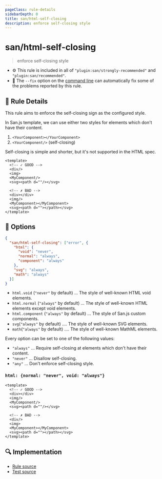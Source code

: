 ```yaml
---
pageClass: rule-details
sidebarDepth: 0
title: san/html-self-closing
description: enforce self-closing style
---
```

# san/html-self-closing
> enforce self-closing style

- :gear: This rule is included in all of `"plugin:san/strongly-recommended"` and `"plugin:san/recommended"`.
- :wrench: The `--fix` option on the [command line](https://eslint.org/docs/user-guide/command-line-interface#fixing-problems) can automatically fix some of the problems reported by this rule.

## :book: Rule Details

This rule aims to enforce the self-closing sign as the configured style.

In San.js template, we can use either two styles for elements which don't have their content.

1. `<YourComponent></YourComponent>`
2. `<YourComponent/>` (self-closing)

Self-closing is simple and shorter, but it's not supported in the HTML spec.

<eslint-code-block fix :rules="{'san/html-self-closing': ['error']}">

```vue
<template>
  <!-- ✓ GOOD -->
  <div/>
  <img>
  <MyComponent/>
  <svg><path d=""/></svg>

  <!-- ✗ BAD -->
  <div></div>
  <img/>
  <MyComponent></MyComponent>
  <svg><path d=""></path></svg>
</template>
```

</eslint-code-block>

## :wrench: Options

```json
{
  "san/html-self-closing": ["error", {
    "html": {
      "void": "never",
      "normal": "always",
      "component": "always"
    },
    "svg": "always",
    "math": "always"
  }]
}
```

- `html.void` (`"never"` by default) ... The style of well-known HTML void elements.
- `html.normal` (`"always"` by default) ... The style of well-known HTML elements except void elements.
- `html.component` (`"always"` by default) ... The style of San.js custom components.
- `svg`(`"always"` by default) .... The style of well-known SVG elements.
- `math`(`"always"` by default) .... The style of well-known MathML elements.

Every option can be set to one of the following values:

- `"always"` ... Require self-closing at elements which don't have their content.
- `"never"` ... Disallow self-closing.
- `"any"` ... Don't enforce self-closing style.

### `html: {normal: "never", void: "always"}`

<eslint-code-block fix :rules="{'san/html-self-closing': ['error', {html: {normal: 'never', void: 'always'}}]}">

```vue
<template>
  <!-- ✓ GOOD -->
  <div></div>
  <img/>
  <MyComponent/>
  <svg><path d=""/></svg>

  <!-- ✗ BAD -->
  <div/>
  <img>
  <MyComponent></MyComponent>
  <svg><path d=""></path></svg>
</template>
```

</eslint-code-block>

## :mag: Implementation

- [Rule source](https://github.com/ecomfe/eslint-plugin-san/blob/main/lib/rules/html-self-closing.js)
- [Test source](https://github.com/ecomfe/eslint-plugin-san/tree/main/__tests__/lib/rules/html-self-closing.test.js)
